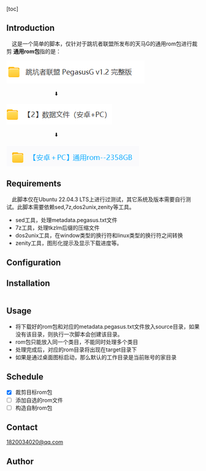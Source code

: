 [toc]
## Introduction
&emsp;这是一个简单的脚本，仅针对于跳坑者联盟所发布的天马G的通用rom包进行裁剪
**通用rom包**指的是： 
 
![跳坑者联盟 PegasusG v1.2 完整版](src/pic/1.png "跳坑者联盟 PegasusG v1.2 完整版") 

&emsp;&emsp;&emsp;&emsp;&emsp;&emsp;&emsp;&emsp;&emsp;:arrow_down: 
 
![【2】数据文件 （安卓+PC）](src/pic/2.png "【2】数据文件 （安卓+PC）") 
 
&emsp;&emsp;&emsp;&emsp;&emsp;&emsp;&emsp;&emsp;&emsp;:arrow_down: 
 
![【安卓+PC】通用rom--2358GB](src/pic/3.png "【安卓+PC】通用rom--2358GB") 
## Requirements
&emsp;此脚本仅在Ubuntu 22.04.3 LTS上进行过测试，其它系统及版本需要自行测试。此脚本需要依赖sed,7z,dos2unix,zenity等工具。
&emsp;
- sed工具，处理metadata.pegasus.txt文件
- 7z工具，处理tkzlm后缀的压缩文件
- dos2unix工具，在window类型的换行符和linux类型的换行符之间转换
- zenity工具，图形化提示及显示下载进度等。
## Configuration
## Installation
```bash

```
## Usage
- 将下载好的rom包和对应的metadata.pegasus.txt文件放入source目录，如果没有该目录，则执行一次脚本会创建该目录。
- rom包只能放入同一个类目，不能同时处理多个类目
- 处理完成后，对应的rom目录将出现在target目录下
- 如果是通过桌面图标启动，那么默认的工作目录是当前账号的家目录
## Schedule
- [X] 裁剪目标rom包
- [ ] 添加自选的rom文件
- [ ] 构造自制rom包
## Contact
<1820034020@qq.com>
## Author
